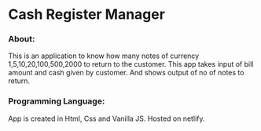 <h1>Cash Register Manager</h1>

<h3>About:</h3>

This is an application to know how many notes of currency 1,5,10,20,100,500,2000 to return to the customer. This app takes input of bill amount and cash given by customer. And shows output of no of notes to return.

<h3>Programming Language:</h3>

App is created in Html, Css and Vanilla JS. Hosted on netlify.
